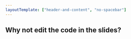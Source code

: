 ```yaml
---
layoutTemplate: ["header-and-content", "no-spacebar"]
---
```


## Why not edit the code in the slides?

<div class="react-container split-panel" id="liveData"></div>
